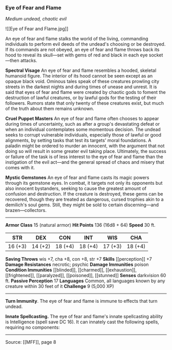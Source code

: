 ### Eye of Fear and Flame
_Medium undead, chaotic evil_

![[Eye of Fear and Flame.jpg]]

An eye of fear and flame stalks the world of the living, commanding individuals to perform evil deeds of the undead's choosing or be destroyed. If its commands are not obeyed, an eye of fear and flame throws back its hood to reveal its skull—set with gems of red and black in each eye socket—then attacks.

**Spectral Visage** An eye of fear and flame resembles a hooded, skeletal humanoid figure. The interior of its hood cannot be seen except as an opaque black void. Ominous tales speak of these creatures prowling city streets in the darkest nights and during times of unease and unrest. It is said that eyes of fear and flame were created by chaotic gods to foment the destruction of lawful creatures, or by lawful gods for the testing of their followers. Rumors state that only twenty of these creatures exist, but much of the truth about them remains unknown.


**Cruel Puppet Masters** An eye of fear and flame often chooses to appear during times of uncertainty, such as after a group's devastating defeat or when an individual contemplates some momentous decision. The undead seeks to corrupt vulnerable individuals, especially those of lawful or good alignments, by setting tasks that test its targets' moral foundations. A paladin might be ordered to murder an innocent, with the argument that not doing so will result in some greater evil taking place. Ultimately, the success or failure of the task is of less interest to the eye of fear and flame than the instigation of the evil act—and the general spread of chaos and misery that comes with it.


**Mystic Gemstones** An eye of fear and flame casts its magic powers through its gemstone eyes. In combat, it targets not only its opponents but also innocent bystanders, seeking to cause the greatest amount of confusion and destruction. If the creature is destroyed, these gems can be recovered, though they are treated as dangerous, cursed trophies akin to a demilich's soul gems. Still, they might be sold to certain discerning—and brazen—collectors.






---

**Armor Class** 15 (natural armor)
**Hit Points** 136 (16d8 + 64)
**Speed** 30 ft.

| STR     | DEX     | CON     | INT     | WIS     | CHA     |
|---------|---------|---------|---------|---------|---------|
| 16 (+3) | 14 (+2) | 18 (+4) | 18 (+4) | 17 (+3) | 18 (+4) |

**Saving Throws** wis +7, cha +8, con +8, str +7
**Skills** [[perception]] +7
**Damage Resistances** necrotic; psychic
**Damage Immunities** poison
**Condition Immunities** [[blinded]], [[charmed]], [[exhaustion]], [[frightened]], [[paralyzed]], [[poisoned]], [[stunned]]
**Senses** darkvision 60 ft.
**Passive Perception** 17
**Languages** Common, all languages known by any creature within 30 feet of it
**Challenge** 9 (5,000 XP)

---

**Turn Immunity**. The eye of fear and flame is immune to effects that turn undead.

**Innate Spellcasting.** The eye of fear and flame's innate spellcasting ability is Intelligence (spell save DC 16). It can innately cast the following spells, requiring no components:


---

Source: [[MFF]], page 8